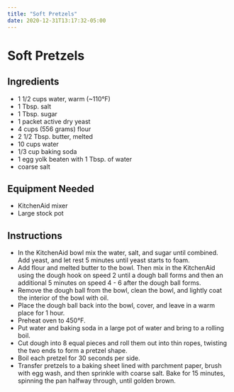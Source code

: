 ```yaml
---
title: "Soft Pretzels"
date: 2020-12-31T13:17:32-05:00
---
```


# Soft Pretzels

## Ingredients

- 1 1/2 cups water, warm (~110&deg;F)
- 1 Tbsp. salt
- 1 Tbsp. sugar
- 1 packet active dry yeast
- 4 cups (556 grams) flour
- 2 1/2 Tbsp. butter, melted
- 10 cups water
- 1/3 cup baking soda
- 1 egg yolk beaten with 1 Tbsp. of water
- coarse salt

## Equipment Needed

- KitchenAid mixer
- Large stock pot

## Instructions

- In the KitchenAid bowl mix the water, salt, and sugar until combined. Add yeast, and let rest 5 minutes until yeast starts to foam.
- Add flour and melted butter to the bowl. Then mix in the KitchenAid using the dough hook on speed 2 until a dough ball forms and then an additional 5 minutes on speed 4 - 6 after the dough ball forms.
- Remove the dough ball from the bowl, clean the bowl, and lightly coat the interior of the bowl with oil.
- Place the dough ball back into the bowl, cover, and leave in a warm place for 1 hour.
- Preheat oven to 450&deg;F.
- Put water and baking soda in a large pot of water and bring to a rolling boil.
- Cut dough into 8 equal pieces and roll them out into thin ropes, twisting the two ends to form a pretzel shape.
- Boil each pretzel for 30 seconds per side.
- Transfer pretzels to a baking sheet lined with parchment paper, brush with egg wash, and then sprinkle with coarse salt. Bake for 15 minutes, spinning the pan halfway through, until golden brown. 
